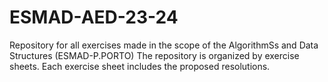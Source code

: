 # ESMAD-AED-23-24
Repository for all exercises made in the scope of the AlgorithmSs and Data Structures (ESMAD-P.PORTO)
The repository is organized by exercise sheets.
Each exercise sheet includes the proposed resolutions.
